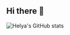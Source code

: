 ## Hi there 👋


![Helya's GitHub stats](https://github-readme-stats.vercel.app/api?username=Helya-Haji&show_icons=true&theme=github_dark)
